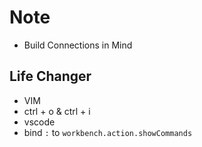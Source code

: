 # Note

- Build Connections in Mind

## Life Changer

- VIM
- ctrl + o & ctrl + i
- vscode
- bind `:` to `workbench.action.showCommands`

